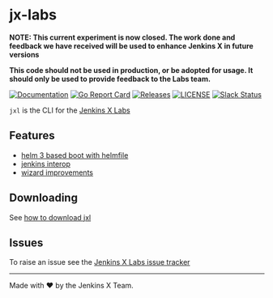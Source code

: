 # jx-labs

**NOTE: This current experiment is now closed. The work done and feedback we have received will be used to enhance Jenkins X in future versions**

**This code should not be used in production, or be adopted for usage. It should only be used to provide feedback to the Labs team.**

[![Documentation](https://godoc.org/github.com/jenkins-x-labs/jxl?status.svg)](https://pkg.go.dev/mod/github.com/jenkins-x-labs/jxl)
[![Go Report Card](https://goreportcard.com/badge/github.com/jenkins-x-labs/jxl)](https://goreportcard.com/report/github.com/jenkins-x-labs/jxl)
[![Releases](https://img.shields.io/github/release-pre/jenkins-x-labs/jxl.svg)](https://github.com/jenkins-x-labs/jxl/releases)
[![LICENSE](https://img.shields.io/github/license/jenkins-x-labs/jxl.svg)](https://github.com/jenkins-x-labs/jxl/blob/master/LICENSE)
[![Slack Status](https://img.shields.io/badge/slack-join_chat-white.svg?logo=slack&style=social)](https://slack.k8s.io/)

`jxl` is the CLI for the [Jenkins X Labs](https://jenkins-x.io/docs/labs/)


## Features

* [helm 3 based boot with helmfile](https://jenkins-x.io/docs/labs/boot/)
* [jenkins interop](https://jenkins-x.io/docs/labs/jenkins/)
* [wizard improvements](https://jenkins-x.io/docs/labs/wizard/)

## Downloading

See [how to download jxl](https://jenkins-x.io/docs/labs/jxl/)

## Issues

To raise an issue see the [Jenkins X Labs issue tracker](https://github.com/jenkins-x-labs/issues/issues)


---

Made with :heart: by the Jenkins X Team.
